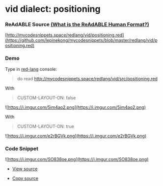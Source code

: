 
# vid dialect: positioning


### ReAdABLE Source [(What is the ReAdABLE Human Format?)](http://readablehumanformat.com)

[http://mycodesnippets.space/redlang/vid/positioning.red](https://github.com/lepinekong/mycodesnippets/blob/master/redlang/vid/positioning.red)


### Demo

Type in [red-lang](https://www.red-lang.org/p/download.html) console: 
>do read http://mycodesnippets.space/redlang/vid/src/positioning.red

With
>CUSTOM-LAYOUT-ON: false

![https://i.imgur.com/5im4ao2.png](https://i.imgur.com/5im4ao2.png)
                    
With
>CUSTOM-LAYOUT-ON: true

![https://i.imgur.com/e2rBGVk.png](https://i.imgur.com/e2rBGVk.png)
                    

### Code Snippet

![https://i.imgur.com/SO838oe.png](https://i.imgur.com/SO838oe.png)
                    
- [View source](https://github.com/lepinekong/mycodesnippets/blob/master/redlang/vid/src/positioning.red)
                        
- [Copy source](https://raw.githubusercontent.com/lepinekong/mycodesnippets/master/redlang/vid/src/positioning.red)
                        
